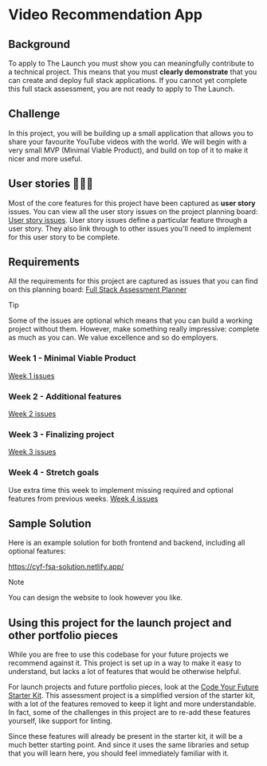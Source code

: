 # Video Recommendation App

## Background

To apply to The Launch you must show you can meaningfully contribute to a technical project. This means that you must **clearly demonstrate** that you can create and deploy full stack applications. If you cannot yet complete this full stack assessment, you are not ready to apply to The Launch.

## Challenge

In this project, you will be building up a small application that allows you to share your favourite YouTube videos with the world. We will begin with a very small MVP (Minimal Viable Product), and build on top of it to make it nicer and more useful.

## User stories 👩🏽‍💻

Most of the core features for this project have been captured as **user story** issues. You can view all the user story issues on the project planning board: [User story issues](https://github.com/orgs/CodeYourFuture/projects/169/views/3). User story issues define a particular feature through a user story. They also link through to other issues you'll need to implement for this user story to be complete.

## Requirements

All the requirements for this project are captured as issues that you can find on this planning board: [Full Stack Assessment Planner](https://github.com/orgs/CodeYourFuture/projects/169/views/2)

> [!TIP]
> Some of the issues are optional which means that you can build a working project without them. However, make something really impressive: complete as much as you can. We value excellence and so do employers.

### Week 1 - Minimal Viable Product

[Week 1 issues](https://github.com/orgs/CodeYourFuture/projects/169/views/2?filterQuery=sprint%3A1)

### Week 2 - Additional features

[Week 2 issues](https://github.com/orgs/CodeYourFuture/projects/169/views/2?filterQuery=sprint%3A2)

### Week 3 - Finalizing project

[Week 3 issues](https://github.com/orgs/CodeYourFuture/projects/169/views/2?filterQuery=sprint%3A3)

### Week 4 - Stretch goals

Use extra time this week to implement missing required and optional features from previous weeks.
[Week 4 issues](https://github.com/orgs/CodeYourFuture/projects/169/views/2?filterQuery=sprint%3A4)

## Sample Solution

Here is an example solution for both frontend and backend, including all optional features:

https://cyf-fsa-solution.netlify.app/

> [!NOTE]
> You can design the website to look however you like.

## Using this project for the launch project and other portfolio pieces

While you are free to use this codebase for your future projects we recommend against it. This project is set up in a way to make it easy to understand, but lacks a lot of features that would be otherwise helpful.

For launch projects and future portfolio pieces, look at the [Code Your Future Starter Kit](https://github.com/CodeYourFuture/cyf-final-project-starter-kit). This assessment project is a simplified version of the starter kit, with a lot of the features removed to keep it light and more understandable. In fact, some of the challenges in this project are to re-add these features yourself, like support for linting.

Since these features will already be present in the starter kit, it will be a much better starting point. And since it uses the same libraries and setup that you will learn here, you should feel immediately familiar with it. 
